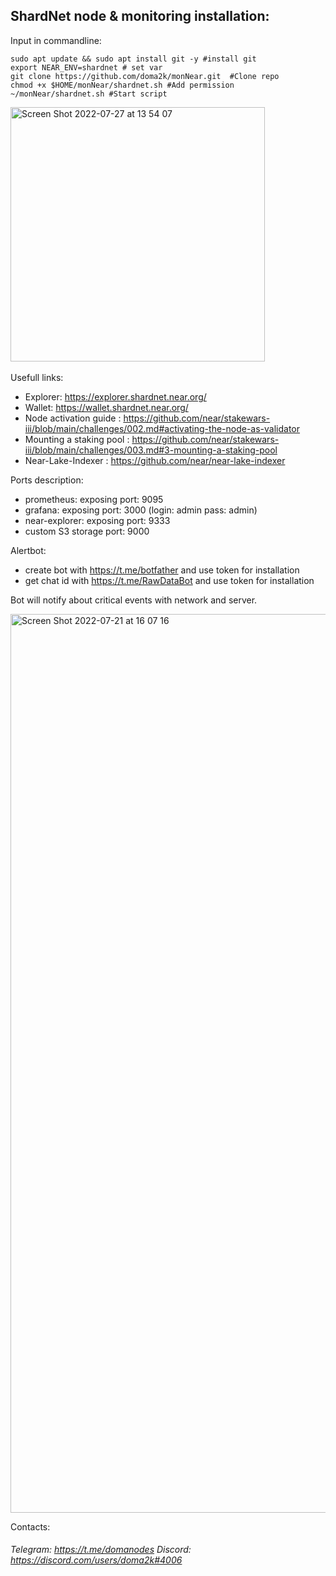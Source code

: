 ## ShardNet node & monitoring installation: <br /> 
Input in commandline:

```
sudo apt update && sudo apt install git -y #install git
export NEAR_ENV=shardnet # set var
git clone https://github.com/doma2k/monNear.git  #Clone repo
chmod +x $HOME/monNear/shardnet.sh #Add permission 
~/monNear/shardnet.sh #Start script
```
<img width="407" alt="Screen Shot 2022-07-27 at 13 54 07" src="https://user-images.githubusercontent.com/79820904/181230474-3248bcf3-9b25-4e55-9950-a9a8796de171.png">
 <br />
<br />
Usefull links:

*  Explorer: https://explorer.shardnet.near.org/
*  Wallet: https://wallet.shardnet.near.org/
*  Node activation guide : https://github.com/near/stakewars-iii/blob/main/challenges/002.md#activating-the-node-as-validator
*  Mounting a staking pool : https://github.com/near/stakewars-iii/blob/main/challenges/003.md#3-mounting-a-staking-pool
*  Near-Lake-Indexer : https://github.com/near/near-lake-indexer

Ports description:

* prometheus: exposing port: 9095
* grafana: exposing port: 3000 (login: admin pass: admin) 
* near-explorer: exposing port: 9333 
* custom S3 storage port: 9000

Alertbot: 
* create bot with https://t.me/botfather and use token for installation
* get chat id with https://t.me/RawDataBot and use token for installation

Bot will notify about critical events with network and server.

<img width="1438" alt="Screen Shot 2022-07-21 at 16 07 16" src="https://user-images.githubusercontent.com/79820904/180241361-4532166c-4f8b-4b65-abf2-f1690d71fd14.png">


Contacts:
###### Telegram: https://t.me/domanodes Discord: https://discord.com/users/doma2k#4006
